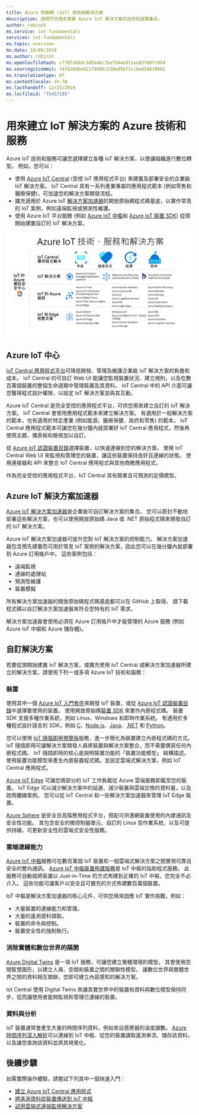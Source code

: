 ```yaml
---
title: Azure 物聯網 (IoT) 技術與解決方案
description: 說明可供用來建置 Azure IoT 解決方案的技術和服務集合。
author: robinsh
ms.service: iot-fundamentals
services: iot-fundamentals
ms.topic: overview
ms.date: 10/09/2018
ms.author: robinsh
ms.openlocfilehash: cf707a0ddc3d5b46c7be7944a911ee03f00fc064
ms.sourcegitcommit: f4f626d6e92174086c530ed9bf3ccbe058639081
ms.translationtype: HT
ms.contentlocale: zh-TW
ms.lasthandoff: 12/25/2019
ms.locfileid: "75457195"
---
```

# <a name="azure-technologies-and-services-for-creating-iot-solutions"></a>用來建立 IoT 解決方案的 Azure 技術和服務

Azure IoT 技術和服務可讓您選擇建立各種 IoT 解決方案，以便讓組織進行數位轉型。 例如，您可以：

- 使用 [Azure IoT Central](https://apps.azureiotcentral.com) (受控 IoT 應用程式平台) 來建置及部署安全的企業級 IoT 解決方案。 IoT Central 具有一系列產業專屬的應用程式範本 (例如零售和醫療保健)，可加速您的解決方案開發流程。
- 擴充適用於 Azure IoT [解決方案加速器](https://www.azureiotsolutions.com)的開放原始碼程式碼基底，以實作常見的 IoT 案例，例如遠端監視或預測性維護。
- 使用 Azure IoT 平台服務 (例如 [Azure IoT 中樞](../iot-hub/about-iot-hub.md)和 [Azure IoT 裝置 SDK](../iot-hub/iot-hub-devguide-sdks.md)) 從頭開始建置自訂的 IoT 解決方案。

![Azure IoT 技術、服務和解決方案](./media/iot-services-and-technologies/iot-technologies-services.png)

## <a name="azure-iot-central"></a>Azure IoT 中心

[IoT Central 應用程式平台](https://apps.azureiotcentral.com)可降低開發、管理及維護企業級 IoT 解決方案的負擔和成本。 IoT Central 的可自訂 Web UI 能讓您監視裝置狀況、建立規則，以及在數百萬個裝置的整個生命週期中管理裝置及其資料。 IoT Central 中的 API 介面可讓您獲得程式設計權限，以設定 IoT 解決方案並與其互動。

Azure IoT Central 是完全受控的應用程式平台，可供您用來建立自訂的 IoT 解決方案。 IoT Central 會使用應用程式範本來建立解決方案。 有適用於一般解決方案的範本，也有適用於特定產業 (例如能源、醫療保健、政府和零售) 的範本。 IoT Central 應用程式範本可讓您在幾分鐘內就部署好 IoT Central 應用程式，然後再使用主題、儀表板和檢視加以自訂。

從 [Azure IoT 認證裝置目錄](https://catalog.azureiotsolutions.com)選擇裝置，以快速連線到您的解決方案。 使用 IoT Central Web UI 來監視和管理您的裝置，讓這些裝置保持良好且連線的狀態。 使用連接器和 API 來整合 IoT Central 應用程式與其他商務應用程式。

作為完全受控的應用程式平台，IoT Central 具有簡單且可預測的定價模型。

## <a name="azure-iot-solution-accelerators"></a>Azure IoT 解決方案加速器

[Azure IoT 解決方案加速器](https://www.azureiotsolutions.com)是企業級可自訂解決方案的集合。 您可以原封不動地部署這些解決方案，也可以使用開放原始碼 Java 或 .NET 原始程式碼來開發自訂的 IoT 解決方案。

Azure IoT 解決方案加速器可提升您對 IoT 解決方案的控制能力。 解決方案加速器包含預先建置而可用於常見 IoT 案例的解決方案，因此您可以在幾分鐘內就部署到 Azure 訂用帳戶中。 這些案例包括：

  - 遠端監視
  - 連線的處理站
  - 預測性維護
  - 裝置模擬

所有解決方案加速器的開放原始碼程式碼基底都可以在 GitHub 上取得。 請下載程式碼以自訂解決方案加速器來符合您特有的 IoT 需求。

解決方案加速器會使用必須在 Azure 訂用帳戶中才能管理的 Azure 服務 (例如 Azure IoT 中樞和 Azure 儲存體)。

## <a name="custom-solutions"></a>自訂解決方案

若要從頭開始建置 IoT 解決方案，或擴充使用 IoT Central 或解決方案加速器所建立的解決方案，請使用下列一或多項 Azure IoT 技術和服務：

### <a name="devices"></a>裝置

使用其中一個 [Azure IoT 入門套件](https://catalog.azureiotsolutions.com/kits)來開發 IoT 裝置，或從 [Azure IoT 認證裝置目錄](https://catalog.azureiotsolutions.com)中選擇要使用的裝置。 使用開放原始碼[裝置 SDK](../iot-hub/iot-hub-devguide-sdks.md) 來實作內嵌程式碼。 裝置 SDK 支援多種作業系統，例如 Linux、Windows 和即時作業系統。 有適用於多種程式設計語言的 SDK，例如 [C](https://github.com/Azure/azure-iot-sdk-c)、[Node.js](https://github.com/Azure/azure-iot-sdk-node)、[Java](https://github.com/Azure/azure-iot-sdk-java)、[.NET](https://github.com/Azure/azure-iot-sdk-csharp) 和 [Python](https://github.com/Azure/azure-iot-sdk-python)。

您可以使用 [IoT 隨插即用預覽版](../iot-pnp/overview-iot-plug-and-play.md)服務，進一步簡化為裝置建立內嵌程式碼的方式。 IoT 隨插即用可讓解決方案開發人員將裝置與解決方案整合，而不需要撰寫任何內嵌程式碼。 IoT 隨插即用的核心是說明裝置功能的「裝置功能模型」  結構描述。 使用裝置功能模型來產生內嵌裝置程式碼，並設定雲端式解決方案，例如 IoT Central 應用程式。

[Azure IoT Edge](../iot-edge/about-iot-edge.md) 可讓您將部分的 IoT 工作負載從 Azure 雲端服務卸載至您的裝置。 IoT Edge 可以減少解決方案中的延遲、減少裝置與雲端交換的資料量，以及啟用離線案例。 您可以從 IoT Central 和一些解決方案加速器來管理 IoT Edge 裝置。

[Azure Sphere](https://docs.microsoft.com/azure-sphere/product-overview/what-is-azure-sphere) 是安全且高階應用程式平台，搭配可供連網裝置使用的內建通訊及安全性功能。 其包含安全的微控制器單元、自訂的 Linux 型作業系統，以及可提供持續、可更新安全性的雲端式安全性服務。

### <a name="cloud-connectivity"></a>雲端連線能力

[Azure IoT 中樞](../iot-hub/about-iot-hub.md)服務可在數百萬個 IoT 裝置和一個雲端式解決方案之間實現可靠且安全的雙向通訊。 [Azure IoT 中樞裝置佈建服務](../iot-dps/about-iot-dps.md)是 IoT 中樞的協助程式服務。 此服務可自動就將裝置以 Just-in-Time 的方式佈建到正確的 IoT 中樞，您完全不必介入。 這些功能可讓客戶以安全且可擴充的方式佈建數百萬個裝置。

IoT 中樞是解決方案加速器的核心元件，可供您用來因應 IoT 實作挑戰，例如：

* 大量裝置的連線能力和管理。
* 大量的遙測資料擷取。
* 裝置的命令與控制。
* 裝置安全性的強制執行。

### <a name="bridging-the-gap-between-the-physical-and-digital-worlds"></a>消除實體和數位世界的隔閡

[Azure Digital Twins](../digital-twins/about-digital-twins.md) 是一項 IoT 服務，可讓您建立實體環境的模型。 其會使用空間智慧圖形，以建立人員、空間和裝置之間的關聯性模型。 讓數位世界與實體世界之間的資料相互關聯，您即可建立內容感知的解決方案。

Iot Central 使用 Digital Twins 來讓真實世界中的裝置和資料與數位模型保持同步，從而讓使用者能夠監視和管理已連線的裝置。

### <a name="data-and-analytics"></a>資料與分析

IoT 裝置通常會產生大量的時間序列資料，例如來自感應器的溫度讀數。 [Azure 時間序列深入解析](../time-series-insights/time-series-insights-overview.md)可以連線到 IoT 中樞、從您的裝置讀取遙測串流、儲存該資料，以及讓您查詢該資料並將其視覺化。

## <a name="next-steps"></a>後續步驟

如需實際操作體驗，請嘗試下列其中一個快速入門：

- [建立 Azure IoT Central 應用程式](../iot-central/core/quick-deploy-iot-central.md)
- [將遙測資料從裝置傳送到 IoT 中樞](../iot-hub/quickstart-send-telemetry-cli.md)
- [試用雲端式遠端監視解決方案](../iot-accelerators/quickstart-remote-monitoring-deploy.md)
